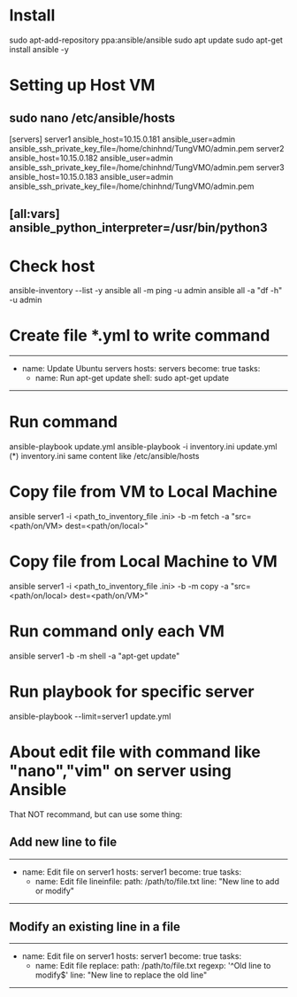 # Install
sudo apt-add-repository ppa:ansible/ansible
sudo apt update
sudo apt-get install ansible -y

# Setting up Host VM
sudo nano /etc/ansible/hosts
------------------------------
[servers]
server1 ansible_host=10.15.0.181 ansible_user=admin ansible_ssh_private_key_file=/home/chinhnd/TungVMO/admin.pem
server2 ansible_host=10.15.0.182 ansible_user=admin ansible_ssh_private_key_file=/home/chinhnd/TungVMO/admin.pem
server3 ansible_host=10.15.0.183 ansible_user=admin ansible_ssh_private_key_file=/home/chinhnd/TungVMO/admin.pem

[all:vars]
ansible_python_interpreter=/usr/bin/python3
------------------------------

# Check host
ansible-inventory --list -y
ansible all -m ping -u admin
ansible all -a "df -h" -u admin

# Create file *.yml to write command
------------------------------------
- name: Update Ubuntu servers
  hosts: servers
  become: true
  tasks:
    - name: Run apt-get update
      shell: sudo apt-get update
------------------------------------

# Run command
ansible-playbook update.yml
ansible-playbook -i inventory.ini update.yml
(*) inventory.ini same content like /etc/ansible/hosts

# Copy file from VM to Local Machine
ansible server1 -i <path_to_inventory_file .ini> -b -m fetch -a "src=<path/on/VM> dest=<path/on/local>"

# Copy file from Local Machine to VM
ansible server1 -i <path_to_inventory_file .ini> -b -m copy -a "src=<path/on/local> dest=<path/on/VM>"

# Run command only each VM
ansible server1 -b -m shell -a "apt-get update"

# Run playbook for specific server
ansible-playbook --limit=server1 update.yml

# About edit file with command like "nano","vim" on server using Ansible
That NOT recommand, but can use some thing:
## Add new line to file
-----------------------------------------
- name: Edit file on server1
  hosts: server1
  become: true
  tasks:
    - name: Edit file
      lineinfile:
        path: /path/to/file.txt
        line: "New line to add or modify"
-----------------------------------------
## Modify an existing line in a file
-----------------------------------------
- name: Edit file on server1
  hosts: server1
  become: true
  tasks:
    - name: Edit file
      replace:
        path: /path/to/file.txt
        regexp: '^Old line to modify$'
        line: "New line to replace the old line"
-----------------------------------------
